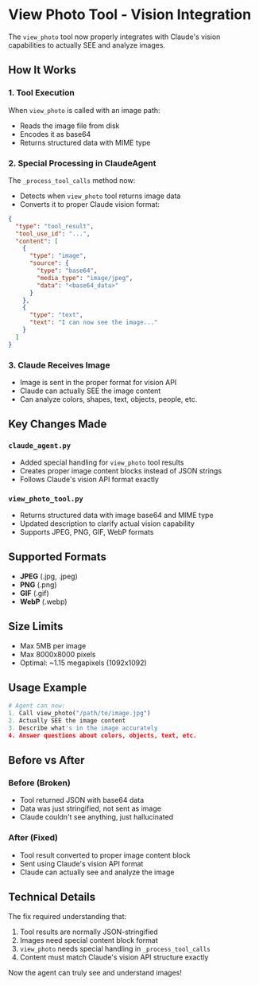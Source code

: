 # View Photo Tool - Vision Integration

The `view_photo` tool now properly integrates with Claude's vision capabilities to actually SEE and analyze images.

## How It Works

### 1. Tool Execution
When `view_photo` is called with an image path:
- Reads the image file from disk
- Encodes it as base64
- Returns structured data with MIME type

### 2. Special Processing in ClaudeAgent
The `_process_tool_calls` method now:
- Detects when `view_photo` tool returns image data
- Converts it to proper Claude vision format:
```json
{
  "type": "tool_result",
  "tool_use_id": "...",
  "content": [
    {
      "type": "image",
      "source": {
        "type": "base64",
        "media_type": "image/jpeg",
        "data": "<base64_data>"
      }
    },
    {
      "type": "text",
      "text": "I can now see the image..."
    }
  ]
}
```

### 3. Claude Receives Image
- Image is sent in the proper format for vision API
- Claude can actually SEE the image content
- Can analyze colors, shapes, text, objects, people, etc.

## Key Changes Made

### `claude_agent.py`
- Added special handling for `view_photo` tool results
- Creates proper image content blocks instead of JSON strings
- Follows Claude's vision API format exactly

### `view_photo_tool.py`
- Returns structured data with image base64 and MIME type
- Updated description to clarify actual vision capability
- Supports JPEG, PNG, GIF, WebP formats

## Supported Formats
- **JPEG** (.jpg, .jpeg)
- **PNG** (.png)
- **GIF** (.gif)
- **WebP** (.webp)

## Size Limits
- Max 5MB per image
- Max 8000x8000 pixels
- Optimal: ~1.15 megapixels (1092x1092)

## Usage Example

```python
# Agent can now:
1. Call view_photo("/path/to/image.jpg")
2. Actually SEE the image content
3. Describe what's in the image accurately
4. Answer questions about colors, objects, text, etc.
```

## Before vs After

### Before (Broken)
- Tool returned JSON with base64 data
- Data was just stringified, not sent as image
- Claude couldn't see anything, just hallucinated

### After (Fixed)
- Tool result converted to proper image content block
- Sent using Claude's vision API format
- Claude can actually see and analyze the image

## Technical Details

The fix required understanding that:
1. Tool results are normally JSON-stringified
2. Images need special content block format
3. `view_photo` needs special handling in `_process_tool_calls`
4. Content must match Claude's vision API structure exactly

Now the agent can truly see and understand images!